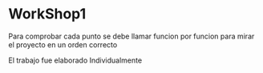 # WorkShop1

Para comprobar cada punto se debe llamar funcion por funcion para mirar el proyecto en un orden correcto

El trabajo fue elaborado Individualmente
